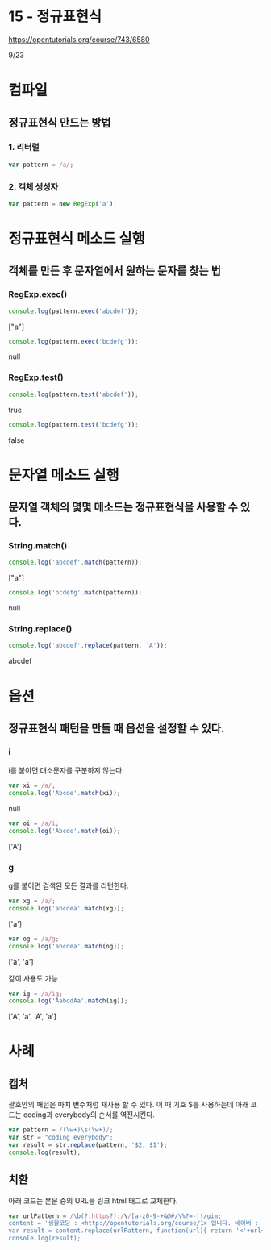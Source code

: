 # 15 - 정규표현식

<https://opentutorials.org/course/743/6580>

9/23

# 컴파일

## 정규표현식 만드는 방법

### 1\. 리터럴

```javascript
var pattern = /a/;
```

### 2\. 객체 생성자

```javascript
var pattern = new RegExp('a');
```

# 정규표현식 메소드 실행

## 객체를 만든 후 문자열에서 원하는 문자를 찾는 법

### RegExp.exec()

```javascript
console.log(pattern.exec('abcdef'));
```

["a"]

```javascript
console.log(pattern.exec('bcdefg'));
```

null

### RegExp.test()

```javascript
console.log(pattern.test('abcdef'));
```

true

```javascript
console.log(pattern.test('bcdefg'));
```

false

# 문자열 메소드 실행

## 문자열 객체의 몇몇 메소드는 정규표현식을 사용할 수 있다.

### String.match()

```javascript
console.log('abcdef'.match(pattern));
```

["a"]

```javascript
console.log('bcdefg'.match(pattern));
```

null

### String.replace()

```javascript
console.log('abcdef'.replace(pattern, 'A'));
```

abcdef

# 옵션

## 정규표현식 패턴을 만들 때 옵션을 설정할 수 있다.

### i

i를 붙이면 대소문자를 구분하지 않는다.

```javascript
var xi = /a/;
console.log('Abcde'.match(xi));
```

null

```javascript
var oi = /a/i;
console.log('Abcde'.match(oi));
```

['A']

### g

g를 붙이면 검색된 모든 결과를 리턴한다.

```javascript
var xg = /a/;
console.log('abcdea'.match(xg));
```

['a']

```javascript
var og = /a/g;
console.log('abcdea'.match(og));
```

['a', 'a']

같이 사용도 가능

```javascript
var ig = /a/ig;
console.log('AabcdAa'.match(ig));
```

['A', 'a', 'A', 'a']

# 사례

## 캡처

괄호안의 패턴은 마치 변수처럼 재사용 할 수 있다. 이 때 기호 $를 사용하는데 아래 코드는 coding과 everybody의 순서를 역전시킨다.

```javascript
var pattern = /(\w+)\s(\w+)/;
var str = "coding everybody";
var result = str.replace(pattern, '$2, $1');
console.log(result);
```

## 치환

아래 코드는 본문 중의 URL을 링크 html 태그로 교체한다.

```javascript
var urlPattern = /\b(?:https?):/\/[a-z0-9-+&@#/\%?=-|!/gim;
content = '생활코딩 : <http://opentutorials.org/course/1> 입니다. 네이버 : <http://naver.com> 입니다. ';
var result = content.replace(urlPattern, function(url){ return '<'+url+'>'; });
console.log(result);
```
